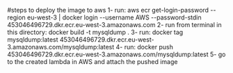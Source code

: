 #steps to deploy the image to aws
1- run: aws ecr get-login-password --region eu-west-3 | docker login --username AWS --password-stdin 453046496729.dkr.ecr.eu-west-3.amazonaws.com
2- run from terminal in this directory: docker build -t mysqldump .
3- run: docker tag mysqldump:latest 453046496729.dkr.ecr.eu-west-3.amazonaws.com/mysqldump:latest
4- run: docker push 453046496729.dkr.ecr.eu-west-3.amazonaws.com/mysqldump:latest
5- go to the created lambda in AWS and attach the pushed image